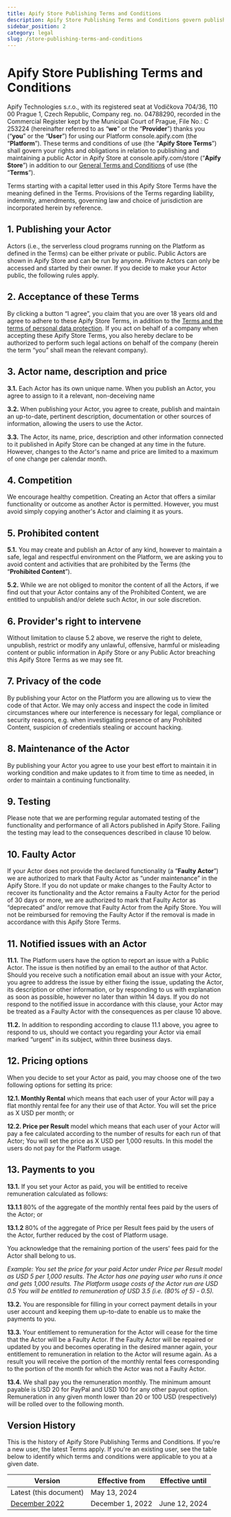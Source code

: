 ```yaml
---
title: Apify Store Publishing Terms and Conditions
description: Apify Store Publishing Terms and Conditions govern publishing of Actors in the Apify Store and payments for monetized Actors.
sidebar_position: 2
category: legal
slug: /store-publishing-terms-and-conditions
---
```


# Apify Store Publishing Terms and Conditions

Apify Technologies s.r.o., with its registered seat at Vodičkova 704/36, 110 00 Prague 1, Czech Republic, Company reg. no. 04788290, recorded in the Commercial Register kept by the Municipal Court of Prague, File No.: C 253224 (hereinafter referred to as “**we**” or the “**Provider**”) thanks you (“**you**” or the “**User**”) for using our Platform console.apify.com (the “**Platform**”). These terms and conditions of use (the “**Apify Store Terms**”) shall govern your rights and obligations in relation to publishing and maintaining a public Actor in Apify Store at console.apify.com/store (“**Apify Store**”) in addition to our [General Terms and Conditions](./general-terms-and-conditions.md) of use (the “**Terms**”).

Terms starting with a capital letter used in this Apify Store Terms have the meaning defined in the Terms. Provisions of the Terms regarding liability, indemnity, amendments, governing law and choice of jurisdiction are incorporated herein by reference.

## 1. Publishing your Actor

Actors (i.e., the serverless cloud programs running on the Platform as defined in the Terms) can be either private or public. Public Actors are shown in Apify Store and can be run by anyone. Private Actors can only be accessed and started by their owner. If you decide to make your Actor public, the following rules apply.

## 2. Acceptance of these Terms

By clicking a button “I agree”, you claim that you are over 18 years old and agree to adhere to these Apify Store Terms, in addition to the [Terms and the terms of personal data protection](./privacy-policy.md). If you act on behalf of a company when accepting these Apify Store Terms, you also hereby declare to be authorized to perform such legal actions on behalf of the company (herein the term “you” shall mean the relevant company).


## 3. Actor name, description and price

**3.1.** Each Actor has its own unique name. When you publish an Actor, you agree to assign to it a relevant, non-deceiving name

**3.2.** When publishing your Actor, you agree to create, publish and maintain an up-to-date, pertinent description, documentation or other sources of information, allowing the users to use the Actor.

**3.3.** The Actor, its name, price, description and other information connected to it published in Apify Store can be changed at any time in the future. However, changes to the Actor's name and price are limited to a maximum of one change per calendar month.

## 4. Competition

We encourage healthy competition. Creating an Actor that offers a similar functionality or outcome as another Actor is permitted. However, you must avoid simply copying another's Actor and claiming it as yours.

## 5. Prohibited content

**5.1.** You may create and publish an Actor of any kind, however to maintain a safe, legal and respectful environment on the Platform, we are asking you to avoid content and activities that are prohibited by the Terms (the “**Prohibited Content**”).

**5.2.** While we are not obliged to monitor the content of all the Actors, if we find out that your Actor contains any of the Prohibited Content, we are entitled to unpublish and/or delete such Actor, in our sole discretion.

## 6. Provider's right to intervene

Without limitation to clause 5.2 above, we reserve the right to delete, unpublish, restrict or modify any unlawful, offensive, harmful or misleading content or public information in Apify Store or any Public Actor breaching this Apify Store Terms as we may see fit.

## 7. Privacy of the code

By publishing your Actor on the Platform you are allowing us to view the code of that Actor. We may only access and inspect the code in limited circumstances where our interference is necessary for legal, compliance or security reasons, e.g. when investigating presence of any Prohibited Content, suspicion of credentials stealing or account hacking.


## 8. Maintenance of the Actor

By publishing your Actor you agree to use your best effort to maintain it in working condition and make updates to it from time to time as needed, in order to maintain a continuing functionality.

## 9. Testing

Please note that we are performing regular automated testing of the functionality and performance of all Actors published in Apify Store. Failing the testing may lead to the consequences described in clause 10 below.

## 10. Faulty Actor

If your Actor does not provide the declared functionality (a “**Faulty Actor**”) we are authorized to mark that Faulty Actor as “under maintenance” in the Apify Store. If you do not update or make changes to the Faulty Actor to recover its functionality and the Actor remains a Faulty Actor for the period of 30 days or more, we are authorized to mark that Faulty Actor as “deprecated” and/or remove that Faulty Actor from the Apify Store. You will not be reimbursed for removing the Faulty Actor if the removal is made in accordance with this Apify Store Terms.

## 11. Notified issues with an Actor

**11.1.** The Platform users have the option to report an issue with a Public Actor. The issue is then notified by an email to the author of that Actor. Should you receive such a notification email about an issue with your Actor, you agree to address the issue by either fixing the issue, updating the Actor, its description or other information, or by responding to us with explanation as soon as possible, however no later than within 14 days. If you do not respond to the notified issue in accordance with this clause, your Actor may be treated as a Faulty Actor with the consequences as per clause 10 above.

**11.2.** In addition to responding according to clause 11.1 above, you agree to respond to us, should we contact you regarding your Actor via email marked “urgent” in its subject, within three business days.


## 12. Pricing options

When you decide to set your Actor as paid, you may choose one of the two following options for setting its price:

**12.1. Monthly Rental** which means that each user of your Actor will pay a flat monthly rental fee for any their use of that Actor. You will set the price as X USD per month; or

**12.2. Price per Result** model which means that each user of your Actor will pay a fee calculated according to the number of results for each run of that Actor; You will set the price as X USD per 1,000 results. In this model the users do not pay for the Platform usage.


## 13. Payments to you

**13.1.** If you set your Actor as paid, you will be entitled to receive remuneration calculated as follows:

**13.1.1** 80% of the aggregate of the monthly rental fees paid by the users of the Actor; or

**13.1.2** 80% of the aggregate of Price per Result fees paid by the users of the Actor, further reduced by the cost of Platform usage.

You acknowledge that the remaining portion of the users' fees paid for the Actor shall belong to us.

_Example: You set the price for your paid Actor under Price per Result model as USD 5 per 1,000 results. The Actor has one paying user who runs it once and gets 1,000 results. The Platform usage costs of the Actor run are USD 0.5 You will be entitled to remuneration of USD 3.5 (i.e. (80% of 5) - 0.5)._

**13.2.** You are responsible for filling in your correct payment details in your user account and keeping them up-to-date to enable us to make the payments to you.

**13.3.** Your entitlement to remuneration for the Actor will cease for the time that the Actor will be a Faulty Actor. If the Faulty Actor will be repaired or updated by you and becomes operating in the desired manner again, your entitlement to remuneration in relation to the Actor will resume again. As a result you will receive the portion of the monthly rental fees corresponding to the portion of the month for which the Actor was not a Faulty Actor.

**13.4.** We shall pay you the remuneration monthly. The minimum amount payable is USD 20 for PayPal and USD 100 for any other payout option. Remuneration in any given month lower than 20 or 100 USD (respectively) will be rolled over to the following month.

## Version History

This is the history of Apify Store Publishing Terms and Conditions. If you're a new user, the latest Terms apply. If you're an existing user, see the table below to identify which terms and conditions were applicable to you at a given date.

| Version                                                               | Effective from   | Effective until |
|-----------------------------------------------------------------------|------------------|-----------------|
| Latest (this document)                                                | May 13, 2024     |                 |
| [December 2022](../old/store-publishing-terms-and-conditions-2022.md) | December 1, 2022 | June 12, 2024   |
